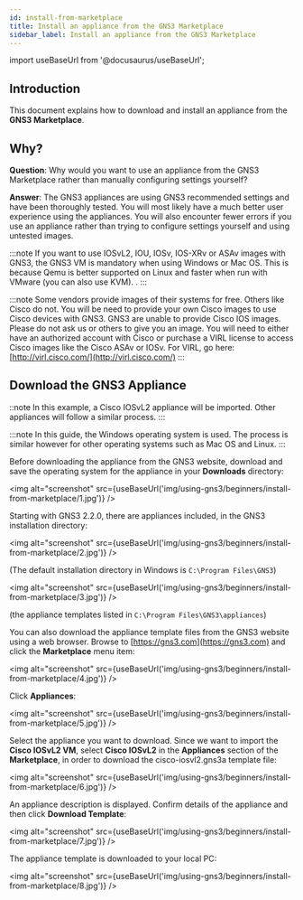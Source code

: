 ```yaml
---
id: install-from-marketplace
title: Install an appliance from the GNS3 Marketplace
sidebar_label: Install an appliance from the GNS3 Marketplace
---
```


import useBaseUrl from '@docusaurus/useBaseUrl';

## Introduction
This document explains how to download and install an appliance from the **GNS3 Marketplace**.

## Why?

**Question**: Why would you want to use an appliance from the GNS3 Marketplace rather than manually configuring settings yourself?

**Answer**: The GNS3 appliances are using GNS3 recommended settings and  have been thoroughly tested. You will most likely have a much better user experience using the appliances. You will also encounter fewer errors if you use an appliance rather than trying to configure settings yourself and using untested images.

:::note
If you want to use IOSvL2, IOU, IOSv, IOS-XRv or ASAv images with GNS3, the GNS3 VM is mandatory when using Windows or Mac OS. This is because Qemu is better supported on Linux and faster when run with VMware (you can also use KVM). .
:::

:::note
Some vendors provide images of their systems for free. Others like Cisco do not. You will be need to provide your own Cisco images to use Cisco devices with GNS3. GNS3 are unable to provide Cisco IOS images. Please do not ask us or others to give you an image. You will need to either have an authorized account with Cisco or purchase a VIRL license to access Cisco images like the Cisco ASAv or IOSv. For VIRL, go here: [http://virl.cisco.com/](http://virl.cisco.com/)
:::

## Download the GNS3 Appliance

::note
In this example, a Cisco IOSvL2 appliance will be imported. Other appliances will follow a similar process.
:::

:::note
In this guide, the Windows operating system is used. The process is similar however for other operating systems such as Mac OS and Linux.
:::

Before downloading the appliance from the GNS3 website, download and save the operating system for the appliance in your **Downloads** directory:

<img alt="screenshot" src={useBaseUrl('img/using-gns3/beginners/install-from-marketplace/1.jpg')} />

Starting with GNS3 2.2.0, there are appliances included, in the GNS3 installation directory:

<img alt="screenshot" src={useBaseUrl('img/using-gns3/beginners/install-from-marketplace/2.jpg')} />

(The default installation directory in Windows is ```C:\Program Files\GNS3```)

<img alt="screenshot" src={useBaseUrl('img/using-gns3/beginners/install-from-marketplace/3.jpg')} />

(the appliance templates listed in ```C:\Program Files\GNS3\appliances```)

You can also download the appliance template files from the GNS3 website using a web browser. Browse to [https://gns3.com](https://gns3.com) and click the **Marketplace** menu item:

<img alt="screenshot" src={useBaseUrl('img/using-gns3/beginners/install-from-marketplace/4.jpg')} />

Click **Appliances**:

<img alt="screenshot" src={useBaseUrl('img/using-gns3/beginners/install-from-marketplace/5.jpg')} />

Select the appliance you want to download. Since we want to import the **Cisco IOSvL2 VM**, select **Cisco IOSvL2** in the **Appliances** section of the **Marketplace**, in order to download the cisco-iosvl2.gns3a template file:

<img alt="screenshot" src={useBaseUrl('img/using-gns3/beginners/install-from-marketplace/6.jpg')} />

An appliance description is displayed. Confirm details of the appliance and then click **Download Template**:

<img alt="screenshot" src={useBaseUrl('img/using-gns3/beginners/install-from-marketplace/7.jpg')} />

The appliance template  is downloaded to your local PC:

<img alt="screenshot" src={useBaseUrl('img/using-gns3/beginners/install-from-marketplace/8.jpg')} />
